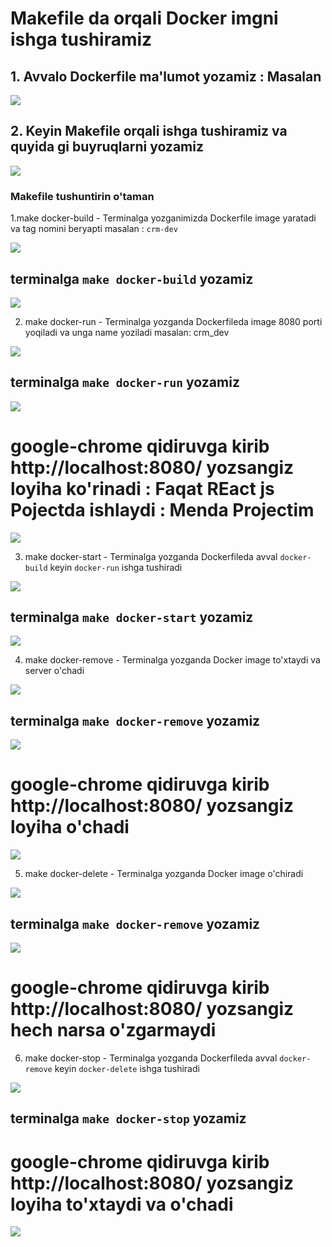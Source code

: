 # Makefile da orqali Docker imgni ishga tushiramiz

## 1. Avvalo Dockerfile ma'lumot yozamiz : Masalan 

<img src="./img/1.png">

## 2. Keyin Makefile orqali ishga tushiramiz va quyida gi buyruqlarni yozamiz

<img src="./img/2.png">

### Makefile tushuntirin o'taman

1.make docker-build - Terminalga yozganimizda Dockerfile image yaratadi va tag nomini beryapti masalan  : ```crm-dev ```  



<img src="./img/3.png">

## terminalga ``make docker-build`` yozamiz

<img src="./img/4.png">


2. make docker-run - Terminalga yozganda  Dockerfileda image 8080 porti yoqiladi va unga name yoziladi masalan: crm_dev 

<img src="./img/6.png">


## terminalga ``make docker-run`` yozamiz


<img src="./img/5.png">



# google-chrome qidiruvga kirib http://localhost:8080/ yozsangiz loyiha ko'rinadi : Faqat REact js Pojectda ishlaydi :  Menda Projectim


<img src="./img/7.png">


3. make docker-start - Terminalga yozganda  Dockerfileda avval ```docker-build``` keyin ```docker-run``` ishga tushiradi

<img src="./img/9.png">


## terminalga ``make docker-start`` yozamiz

<img src="./img/8.png">



4. make docker-remove -  Terminalga yozganda Docker image to'xtaydi va server o'chadi

<img src="./img/10.png">


## terminalga ``make docker-remove`` yozamiz


<img src="./img/11.png">

# google-chrome qidiruvga kirib http://localhost:8080/ yozsangiz loyiha o'chadi

<img src="./img/12.png">

5. make docker-delete - Terminalga yozganda Docker image o'chiradi


<img src="./img/13.png">

## terminalga ``make docker-remove`` yozamiz

<img src="./img/14.png">


# google-chrome qidiruvga kirib http://localhost:8080/ yozsangiz hech narsa o'zgarmaydi


6. make docker-stop - Terminalga yozganda  Dockerfileda avval ```docker-remove``` keyin ```docker-delete``` ishga tushiradi

<img src="./img/15.png">

## terminalga ``make docker-stop`` yozamiz

# google-chrome qidiruvga kirib http://localhost:8080/ yozsangiz loyiha to'xtaydi va  o'chadi

<img src="./img/12.png">
